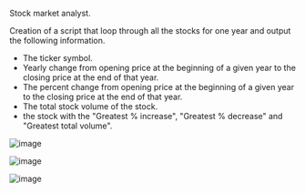 Stock market analyst.


Creation of a script that loop through all the stocks for one year and output the following information.

- The ticker symbol.
- Yearly change from opening price at the beginning of a given year to the closing price at the end of that year.
- The percent change from opening price at the beginning of a given year to the closing price at the end of that year.
- The total stock volume of the stock.
- the stock with the "Greatest % increase", "Greatest % decrease" and "Greatest total volume". 


![image](https://user-images.githubusercontent.com/63757160/109450589-e382d600-7a10-11eb-9489-d7c865c51803.png)


![image](https://user-images.githubusercontent.com/63757160/109450616-f2698880-7a10-11eb-9180-ef84217dfe3d.png)


![image](https://user-images.githubusercontent.com/63757160/109450644-00b7a480-7a11-11eb-9899-ee6c783f5cbf.png)

